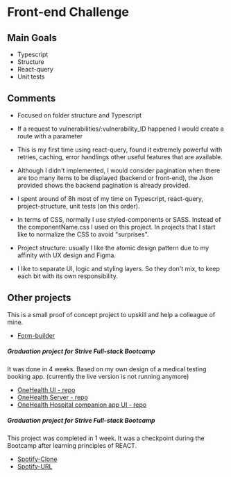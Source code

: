 # Front-end Challenge

## Main Goals

-   Typescript
-   Structure
-   React-query
-   Unit tests

## Comments

-   Focused on folder structure and Typescript

-   If a request to vulnerabilities/:vulnerability_ID happened I would create a route with a parameter

-   This is my first time using react-query, found it extremely powerful with retries, caching, error handlings other useful features that are available.

-   Although I didn't implemented, I would consider pagination when there are too many items to be displayed (backend or front-end), the Json provided shows the backend pagination is already provided.

-   I spent around of 8h most of my time on Typescript, react-query, project-structure, unit tests (on this order).

-   In terms of CSS, normally I use styled-components or SASS. Instead of the componentName.css I used on this project. In projects that I start like to normalize the CSS to avoid "surprises".

-   Project structure: usually I like the atomic design pattern due to my affinity with UX design and Figma.

-   I like to separate UI, logic and styling layers. So they don't mix, to keep each bit with its own responsibility.

## Other projects

This is a small proof of concept project to upskill and help a colleague of mine.

-   [Form-builder](https://github.com/Koulinn/form-builder)

#####    Graduation project for Strive Full-stack Bootcamp

It was done in 4 weeks. Based on my own design of a medical testing booking app. (currently the live version is not running anymore)

-   [OneHealth UI - repo](https://github.com/Koulinn/capstone-oh-front) 
-   [OneHealth Server - repo](https://github.com/Koulinn/capstone-oh-backend)
-   [OneHealth Hospital companion app UI - repo](https://github.com/Koulinn/capstone-oh-hospital)

#####    Graduation project for Strive Full-stack Bootcamp

This project was completed in 1 week. It was a checkpoint during the Bootcamp after learning principles of REACT.

-   [Spotify-Clone](https://github.com/Koulinn/M4-SpotifyREACT)
-   [Spotify-URL](https://m4-spotify-react.vercel.app/)
